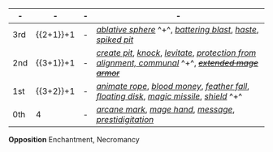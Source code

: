 -|-|-|-
-|-|-|-
3rd | {{2+1}}+1 |-| *[ablative sphere]* ^+^, *[battering blast]*, *[haste]*, *[spiked pit]*
2nd | {{3+1}}+1 |-| *[create pit]*, *[knock]*, *[levitate]*, *[protection from alignment, communal]* ^+^, *~~[extended mage armor][mage armor]~~*
1st | {{3+2}}+1 |-| *[animate rope]*, *[blood money]*, *[feather fall]*, *[floating disk]*, *[magic missile]*, *[shield]* ^+^
0th |     4     |-| *[arcane mark]*, *[mage hand]*, *[message]*, *[prestidigitation]*

**Opposition** Enchantment, Necromancy

[3rd]: #
  [daylight]: :d20spell:daylight
  [dispel magic]: :d20spell:dispel-magic
  [magic circle against alignment]: :d20spell:magic-circle-against-evil
  [protection from energy]: :d20spell:protection-from-energy
  [resist energy, communal]: :d20spell:resist-energy
  [sands of time]: :d20spell:sands-of-time
  [summon monster iii]: :d20spell:summon-monster-iii

  [ablative sphere]: :d20spell:ablative-sphere
  [arcane sight]: :d20spell:arcane-sight
  [battering blast]: :d20spell:battering-blast
  [blink]: :d20spell:blink
  [clairaudience/clairvoyance]: :d20spell:clairaudience/clairvoyance
  [darkvision, communal]: :d20spell:darkvision
  [deep slumber]: :d20spell:deep-slumber
  [displacement]: :d20spell:displacement
  [eldritch fever]: :d20spell:eldritch-fever
  [explosive runes]: :d20spell:explosive-runes
  [fly]: :d20spell:fly
  [haste]: :d20spell:haste
  [nondetection]: :d20spell:nondetection
  [phantom driver]: :d20spell:phantom-driver
  [phantom steed]: :d20spell:phantom-steed
  [secret page]: :d20spell:secret-page
  [seek thoughts]: :d20spell:seek-thoughts
  [slow]: :d20spell:slow
  [spiked pit]: :d20spell:spiked-pit
  [stinking cloud]: :d20spell:stinking-cloud
  [tiny hut]: :d20spell:tiny-hut
  [tongues]: :d20spell:tongues
  [twilight knife]: :d20spell:twilight-knife

[2nd]: #
  [ant haul, communal]: :d20spell:ant-haul
  [book ward]: :d20spell:book-ward
  [bull's strength]: :d20spell:bull's-strength
  [darkness]: :d20spell:darkness
  [endure elements, communal]: :d20spell:endure-elements
  [make whole]: :d20spell:make-whole
  [protection from alignment, communal]: :d20spell:protection-from-evil
  [resist energy]: :d20spell:resist-energy
  [share language]: :d20spell:share-language

  [arcane lock]: :d20spell:arcane-lock
  [arrow eruption]: :d20spell:arrow-eruption
  [blood transcription]: :d20spell:blood-transcription
  [blur]: :d20spell:blur
  [burning gaze]: :d20spell:burning-gaze
  [codespeak]: :d20spell:codespeak
  [continual flame]: :d20spell:continual-flame
  [create pit]: :d20spell:create-pit
  [create treasure map]: :d20spell:create-treasure-map
  [darkvision]: :d20spell:darkvision
  [detect thoughts]: :d20spell:detect-thoughts
  [false life]: :d20spell:false-life
  [fog cloud]: :d20spell:fog-cloud
  [glitterdust]: :d20spell:glitterdust
  [gusting sphere]: :d20spell:gusting-sphere
  [invisibility]: :d20spell:invisibility
  [kinetic reverberation]: :d20spell:kinetic-reverberation
  [knock]: :d20spell:knock
  [levitate]: :d20spell:levitate
  [locate object]: :d20spell:locate-object
  [mirror image]: :d20spell:mirror-image
  [obscure object]: :d20spell:obscure-object
  [rope trick]: :d20spell:rope-trick
  [see invisibility]: :d20spell:see-invisibility
  [symbol of mirroring]: :d20spell:symbol-of-mirroring

[1st]: #
  [ant haul]: :d20spell:ant-haul
  [comprehend languages]: :d20spell:comprehend-languages
  [detect charm]: :d20spell:detect-charm
  [detect undead]: :d20spell:detect-undead
  [endure elements]: :d20spell:endure-elements
  [liberating command]: :d20spell:liberating-command
  [obscuring mist]: :d20spell:obscuring-mist
  [protection from alignment]: :d20spell:protection-from-evil

  [adjuring step]: :d20spell:adjuring-step
  [alarm]: :d20spell:alarm
  [animate rope]: :d20spell:animate-rope
  [blood money]: :d20spell:blood-money
  [burning hands]: :d20spell:burning-hands
  [color spray]: :d20spell:color-spray
  [detect secret doors]: :d20spell:detect-secret-doors
  [feather fall]: :d20spell:feather-fall
  [floating disk]: :d20spell:floating-disk
  [grease]: :d20spell:grease
  [identify]: :d20spell:identify
  [keep watch]: :d20spell:keep-watch
  [mage armor]: :d20spell:mage-armor
  [magic aura]: :d20spell:magic-aura
  [magic missile]: :d20spell:magic-missile
  [shield]: :d20spell:shield
  [silent image]: :d20spell:silent-image
  [true strike]: :d20spell:true-strike
  [unseen servant]: :d20spell:unseen-servant

[0th]: #
  [arcane mark]: :d20spell:arcane-mark
  [mage hand]: :d20spell:mage-hand
  [message]: :d20spell:message
  [prestidigitation]: :d20spell:prestidigitation